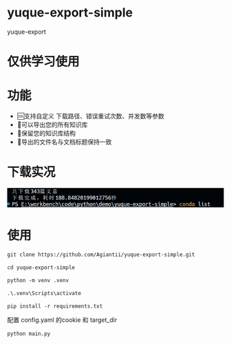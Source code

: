 # yuque-export-simple
yuque-export

# 仅供学习使用
# 功能
- 🆒支持自定义 下载路径、错误重试次数、并发数等参数
- :100:可以导出您的所有知识库
- 👋保留您的知识库结构
- :baby_chick:导出的文件名与文档标题保持一致
# 下载实况
![alt text](assets/README/image-1.png)
# 使用
```shell
git clone https://github.com/Agiantii/yuque-export-simple.git
```

```shell
cd yuque-export-simple
```

```
python -m venv .venv
```

```
.\.venv\Scripts\activate
```

```shell
pip install -r requirements.txt
```

配置 config.yaml 的cookie 和 target_dir

```shell
python main.py
```